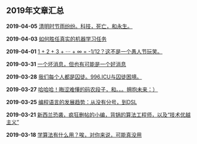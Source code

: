 ## 2019年文章汇总

**2019-04-05** [清明时节雨纷纷。科技，死亡，和永生。](2019-04-05/)

**2019-04-03** [如何胜任真实的机器学习任务](2019-04-03/)

**2019-04-01** [1 + 2 + 3 + ⋯ + ∞ = -1/12？这不是一个愚人节玩笑。](2019-04-01/)

**2019-03-31** [一个坏消息，但也有可能是一个好消息](2019-03-31/)

**2019-03-28** [我们每个人都是囚徒。996.ICU与囚徒困境。](2019-03-28/)

**2019-03-27** [哈哈哈！晦涩难懂的码农段子，和。。。拥抱未来：）](2019-03-27/)

**2019-03-25** [编程语言的发展趋势：从没有分号，到DSL](2019-03-25/)

**2019-03-21** [新西兰恐袭，疯狂删帖的小编，背锅的算法工程师，以及“技术优越主义”](2019-03-21/)

**2019-03-18** [学算法有什么用？唉，对你来说，可能真没用](2019-03-18/)
